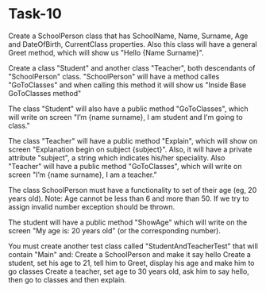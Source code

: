 # Task-10

Create a SchoolPerson class that has SchoolName, Name, Surname, Age and DateOfBirth, CurrentClass properties. Also this class will have a general Greet method, which will show us "Hello {Name Surname}".

Create a class "Student" and another class "Teacher", both descendants of "SchoolPerson" class. "SchoolPerson" will have a method calles "GoToClasses" and when calling this method it will show us "Inside Base GoToClasses method"

The class "Student" will also have a public method "GoToClasses", which will write on screen "I’m {name surname}, I am student and I'm going to class."

The class "Teacher" will have a public method "Explain", which will show on screen "Explanation begin on subject {subject}". Also, it will have a private attribute "subject", a string which indicates his/her speciality. Also "Teacher" will have a public method "GoToClasses", which will write on screen "I’m {name surname}, I am a teacher."

The class SchoolPerson must have a functionality to set of their age (eg, 20 years old). Note: Age cannot be less than 6 and more than 50. If we try to assign invalid number exception should be thrown.

The student will have a public method "ShowAge" which will write on the screen "My age is: 20 years old" (or the corresponding number).

You must create another test class called "StudentAndTeacherTest" that will contain "Main" and:
Create a SchoolPerson and make it say hello
Create a student, set his age to 21, tell him to Greet, display his age and make him to go classes
Create a teacher, set age to 30 years old, ask him to say hello, then go to classes and then explain.
